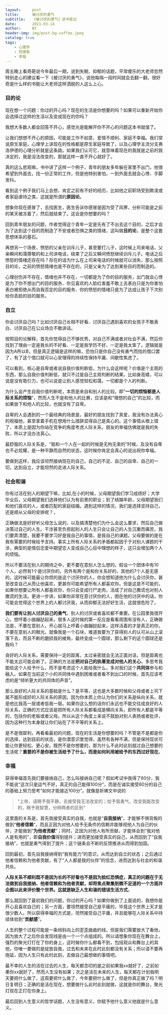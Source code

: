 ```yaml
---
layout:     post
title:      被讨厌的勇气
subtitle:   《被讨厌的勇气》读书笔记
date:       2021-03-14
author:     BY
header-img: img/post-bg-coffee.jpeg
catalog: true
tags:
    - 心理学
    - 阿德勒
    - 幸福
---
```


周五晚上看奇葩说今年最后一期，说到失眠、抑郁的话题，平常傻乐的大老师忽然特别走心的建议看一下《被讨厌的勇气》，说他每隔一段时间就会去翻一翻，很好奇是什么样的书能让大老师这样洒脱的人这么上心。

### 目的论

现在想一个问题：你过的开心吗？现在的生活是你想要的吗？如果可以重新开始你会选择过这样的生活以及变成现在的你吗？

我想大多数人都会回答不开心，感觉光是能解开你不开心的问题这本书就值了。

让我们想想不开心的原因，可能是工作不如意、爱情不顺利、家庭不幸福。我们常说原生家庭，心理学上讲现在的性格都是原生家庭导致了，以及心理学主流分支弗洛伊德的心理分析就是这条路。如果我们认可它，就意味着现在的我就是之前的我决定的，我是没法改变的，那就这样一直不开心就好了。

真的这么悲观嘛，书中讲了这样一个例子，青年的朋友多年躲在家里不出门，他很希望到外面去，找一份正常的工作，但是他特别害怕，一到外面去就会心悸、手脚发抖。

看到这个例子我们马上会想，肯定之前有不好的经历，比如他之前职场受到欺凌或者家庭虐待之类，这就是所谓的**原因论**。

想象你现在感冒了，去找医生，医生告诉你感冒是因为受了风寒，分析可能是之前的某天被冻着了，然后就结束了。这会是你想要的吗？

回到青年朋友的问题，作者觉得这个青年一定是先有了不出去这个目的，之后才会为了达到这个目的而制造了不安或者恐惧之类的情绪，这叫做**目的论**，是整个这套思想体系的基石。

再想另一个场景，愤怒的父亲在训斥儿子，甚至要打儿子，这时候上司来电话，父亲瞬间和蔼尊敬的和上司讲电话，结束了之后又瞬间愤怒继续训斥儿子。电话之后愤怒的情绪还存在吗？存在的话为什么在上司来电话的时候就可以消失，那么按照目的论，之前的愤怒情绪也是不存在的，只是父亲为了达到某些目的而制造的。

心理创伤并不存在，情绪也并不存在，一切都是为了你的目的服务，出门就会心悸是为了你不想出门的目的服务、你见喜欢的人脸红害羞不敢上去表白只是为你害怕表白被拒绝从而自我否定的目的服务、你的愤怒的情绪只是为了达成让孩子下次别给你丢脸的目的服务。

### 自立

你会讨厌自己吗？比如讨厌自己长相不好看、讨厌自己遇到喜欢的女孩子不敢表白、讨厌自己在公众场合不敢讲话。

按照目的论解释，首先你觉得自己不够优秀，对自己不满或者对社会不满，然后你找到了理由一定是我长的不好看、一定是我学历不好、一定是我太笨了。逻辑就是因为A所以B，但是真正逻辑是这样的嘛，恐怕只是你自己没有勇气而找的借口罢了，有了这个借口就可以心安理得的持续性保持平庸、间歇性焦虑了。

可以看到，核心是自卑或者说自我价值判断低，为什么会这样呢？价值是个主观的东西，那么自我价值判断低，就只不过是自己主观判断的结果。比如身高矮，可以说是没有吸引力，也可以说是让别人感觉轻松和蔼，一切都是个人的判断。

为什么会产生自我价值判断呢，本质是来自和别人的比较。即“**一切的烦恼都是人际关系的烦恼**”，然而人生不是和他人的比赛，应该是和“理想的自己”的比较，而如果放下和他人的比较，也就没有了自卑。

自卑的人会遇到的一个最经典的场景是，最好的朋友找到了真爱，我没有办法真心的祝福他，甚至拿着手机在想用什么措辞显得自己是真心的。这个事情从根上错了，本质上是因为你站在竞争的角度考虑人际关系，朋友的幸福仿佛就是我的失败，所以才没办法真心。

最舒服的人际关系是，“我和一个人在一起的时候是无拘无束的”时候，及没有自卑也不必炫耀，是一种平静而自然的状态，这时候你肯定会真心的说出祝你幸福。

要做到这样，我应该坦然接纳现在的自己，自己的不足、自己的自卑、自己的一切，达到自立，才能坦然的走进人际关系。

### 社会和谐

你有过活在别人的期望下嘛，比如,在小的时候，父母期望我们学习成绩好；大学毕业后，父母期望我们选择他们认为有前景的职业；到了结婚年龄，父母期望我们和他们喜欢的人，或者匹配的家庭结婚。遇到这样的情况，我们是选择坚持自己，还是顺从父母的安排呢？，

正确做法是好好听父母怎么说的，以及搞清楚他们为什么会这么要求，然后自己做决策过自己的人生。干涉甚至负担起别人的人生只会让自己的人生沉重而痛苦，我们要弄清楚，我要不要学习好是我自己的事情，是我自己的课题。父母要做的是在我有需要的时候给予支持。事实上所有人际关系的矛盾都起因于于对别人课题的干涉，典型的是情侣恋爱中期望恋人变成自己心目中理想的样子，这只会增加两个人的烦恼。

所以不要活在别人的期待之中，更不要在意别人怎么想的。假设一个团体中有10个人，必然有1个是讨厌你的，另外有两个是和你关系好的，其他的7个人是无感的，这时候可能最让你烦的是这个讨厌你的人，你会想知道他为什么会讨厌你，甚至改变自己从而让他喜欢，更甚你可能希望所有人都喜欢你。但是这是不可能的，如果你想要让所有人都喜欢你，你只会变成行尸走肉，活成了对自己撒谎也对别人撒谎的生活。更进一步讲，如果你非常在意讨厌你的人，困在他的讨厌中的话，你可能会觉得这个世界上的人都讨厌我，从而抑郁无法好好生活，这就很危险了。

**我们要有让别人讨厌自己的勇气**，别人的讨厌或者喜欢都不重要。在公园里我很开心，想哼着小曲蹦跶起来，很多人这时候的第一反应是看看周围有没有人，正确做法是，不要在意别人，开心就马上哼着小曲蹦跶起来，这样活着的才是真正的你， 不要在意别人的眼光。就像我是一个石块，难道我要为了获得别人的认可从山上滚落下去，而且不断的磨损我的棱角，最终变成一个圆球，那么剩下的这个圆球还是我吗？

良好的人际关系，需要保持一定的距离，太过亲密就会无法正面对话，但是距离也不能太远可能会断了。正确的方法是**把对自己的执著变成对他人的关心**，多思考我能给这个人给予什么，而不是考虑这个人能给我什么，多对我们这个**共同体**参与和融入。如果在当前这个小的共同体中遇到困难或者看不到出口的时候，首先应该考虑的是“倾听更大的共同体的声音”。

那么良好的人际关系的基础是什么？是平等，这也是大多数时候和父母或者上司下属不能形成好的人际关系的原因，因为你本质上你认为你们的关系是纵向关系，就是他比我高一层或者低我一层。如果你这么想的话你们永远也不能交往成良好的人际关系，正确的方式应该是把所有人际关系都看成是横向关系，即所有人都是平等的，包括你的老板或者父母。所以从这个角度上来说不鼓励对别人表扬或者批评，因为这种行为本身就让你们站在了不平等的关系上。

是不是很犀利，再看看最初的问题，现在的生活是你想要的吗？不管是不是都是你的选择，达到目前的状态，是你潜意识里觉得，虽然有各种不满，但是保持现状可能让你更轻松、更心安。既然不是你想要的，那为什么不此时此刻就过自己想要的生活呢？**重要的不是你被生活给予了什么，而是如何利用被给予的东西过好现在**。

### 幸福

获得幸福首先我们要接纳自己，怎么叫接纳自己呢？假如考试中我得了60分，我不能说“这次只是运气不好，真正的自己能得100分”，而是在诚实接受60分的自己的基础上努力思考“如何才能接近100分”。就像是祈祷文中说的

> “上帝，请赐予我平静，去接受我无法改变的；给予我勇气，改变我能改变的，赐予我智慧，分辨两者的区别”

这里面的关系是，首先我接受真实的自我，也就是“**自我接纳**”，才能够不惧背叛的做到“**他者信赖**”，而且正因为对他人给予无条件的信赖并能够视他人为自己的伙伴，才能做到“**为他者贡献**”；同时，正因为对他人有所贡献，才能体会到“我对他人是有用的”，即**自我价值**得到提升；进而更加接受真实的自己，从而回到了“自我接纳”，也就是勇气得到了提升；这个链条会不断的反馈推进从而得到加固。

回到最初，首先自我接纳得到“我有能力”的意识，从而达到自立的状态；之后通过他者信赖和为他者贡献，有了“人人都是我的伙伴”的信念，进而达到与社会的和谐共处。

**人际关系不顺利既不是因为长的不好看也不是因为脸红恐惧症，真正的问题在于无法做到自我接纳、他者信赖和为他者贡献，却将焦点聚集到微不足道的一个方面并企图以此来评价整个世界。这就是缺乏人生和谐的错误生活方式**。

那么就回到了最初我们的问题，你过的开心吗？如果你做到了上面说的，我想你是开心且喜欢自己的；另一方面，要坦然接受自己是平庸的，毕竟这个世界上天才是很少数人。所以获得幸福的方式是，坦然接受自己平庸，并且能够在人际关系中持续体验到“**贡献感**”。

人生的整个过程可能是一条倾斜向上的歪歪曲曲的线，但是我们需要放大了看他，因为放大了之后你会发现线是由一个一个点组成的。所以请想象你现在在舞台上，强烈的聚光灯打在了你的身上，这时候你什么都看不到，包括观众和舞台上的其他，你唯一要做的是绽放自我，过去和未来在此时此刻都没有关系；所以请不要再拖延，因为人生只有此时此刻，去做自己最想做的事情吧。

最不幸的人生的活在过去的人生，每天都念叨的是之前如果我xx就好了，之前如果你xx就好了，然而人生没有如果；次之是活在未来的人生，每天都在计划我明天要把什么做了，这周要把什么做了，今年要把什么做了，但是你真正做了吗？明日复明日；正确的是活在现在，想要做什么此时此刻就做，这就是你的舞台，聚光灯现在正打在你身上。

最后回到人生意义的哲学话题，人生没有意义，你赋予他什么意义他就是什么意义。


